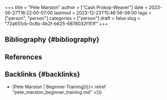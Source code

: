 +++
title = "Pete Marston"
author = ["Cash Prokop-Weaver"]
date = 2023-06-27T16:22:00-07:00
lastmod = 2023-12-23T15:46:56-08:00
tags = ["person", "person"]
categories = ["person"]
draft = false
slug = "72a651cb-0c8b-4b2f-b625-6878032f151f"
+++

## Bibliography {#bibliography}

## References

<style>.csl-entry{text-indent: -1.5em; margin-left: 1.5em;}</style><div class="csl-bib-body">
</div>



## Backlinks {#backlinks}

-   [Pete Marston | Beginner Training]({{< relref "pete_marston_beginner_training.md" >}})
